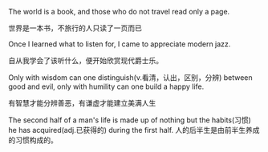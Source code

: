 The world is a book, and those who do not travel read only a page.

世界是一本书，不旅行的人只读了一页而已

Once I learned what to listen for, I came to appreciate modern jazz.

自从我学会了该听什么，便开始欣赏现代爵士乐。

Only with wisdom can one distinguish(v.看清，认出，区别，分辨) between good and evil, only with humility can one build a happy life.

有智慧才能分辨善恶，有谦虚才能建立美满人生

The second half of a man's life is made up of nothing but the habits(习惯) he has acquired(adj.已获得的) during the first half.
人的后半生是由前半生养成的习惯构成的。